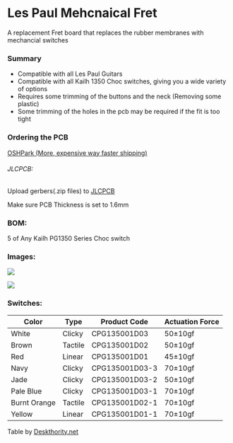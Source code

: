 # Les Paul Mehcnaical Fret
A replacement Fret board that replaces the rubber membranes with mechancial switches

### Summary
- Compatible with all Les Paul Guitars
- Compatible with all Kailh 1350 Choc switches, giving you a wide variety of options
- Requires some trimming of the buttons and the neck (Removing some plastic)
- Some trimming of the holes in the pcb may be required if the fit is too tight

### Ordering the PCB
[OSHPark (More, expensive way faster shipping)](https://oshpark.com/shared_projects/sG993t7p)

###### JLCPCB:
Upload gerbers(.zip files) to [JLCPCB](http://jlcpcb.com)

Make sure PCB Thickness is set to 1.6mm


### BOM:

5 of Any Kailh PG1350 Series Choc switch


### Images:

![](https://i.imgur.com/KHd7ca6.jpg)

![](https://i.imgur.com/Ar9LFAr.jpg)

### Switches:

| Color | Type | Product Code | Actuation Force |
|--------------|---------|----------------|-----------------|
| White | Clicky | CPG135001D03 | 50±10gf |
| Brown | Tactile | CPG135001D02 | 50±10gf |
| Red | Linear | CPG135001D01 | 45±10gf |
| Navy | Clicky | CPG135001D03-3 | 70±10gf |
| Jade | Clicky | CPG135001D03-2 | 50±10gf |
| Pale Blue | Clicky | CPG135001D03-1 | 70±10gf |
| Burnt Orange | Tactile | CPG135001D02-1 | 70±10gf |
| Yellow | Linear | CPG135001D01-1 | 70±10gf |

Table by [Deskthority.net](https://deskthority.net/wiki/Kailh_PG1350_series)